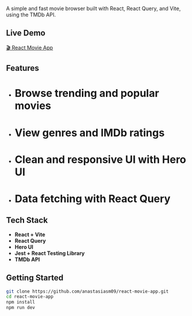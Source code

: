 A simple and fast movie browser built with React, React Query, and Vite, using the TMDb API.

## Live Demo
[🎬 React Movie App](https://react-movie-app-p9f1.onrender.com)

## Features

* # Browse trending and popular movies
* # View genres and IMDb ratings
* # Clean and responsive UI with Hero UI
* # Data fetching with React Query

## Tech Stack

* **React + Vite**
* **React Query**
* **Hero UI**
* **Jest + React Testing Library**
* **TMDb API**

## Getting Started

```bash
git clone https://github.com/anastasiasm09/react-movie-app.git
cd react-movie-app
npm install
npm run dev